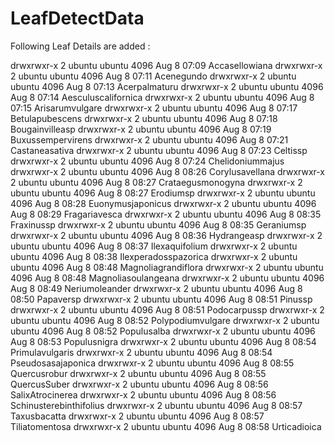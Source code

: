 # LeafDetectData

Following Leaf Details are added :

drwxrwxr-x 2 ubuntu ubuntu 4096 Aug  8 07:09 Accasellowiana
drwxrwxr-x 2 ubuntu ubuntu 4096 Aug  8 07:11 Acenegundo
drwxrwxr-x 2 ubuntu ubuntu 4096 Aug  8 07:13 Acerpalmaturu
drwxrwxr-x 2 ubuntu ubuntu 4096 Aug  8 07:14 Aesculuscalifornica
drwxrwxr-x 2 ubuntu ubuntu 4096 Aug  8 07:15 Arisarumvulgare
drwxrwxr-x 2 ubuntu ubuntu 4096 Aug  8 07:17 Betulapubescens
drwxrwxr-x 2 ubuntu ubuntu 4096 Aug  8 07:18 Bougainvilleasp
drwxrwxr-x 2 ubuntu ubuntu 4096 Aug  8 07:19 Buxussempervirens
drwxrwxr-x 2 ubuntu ubuntu 4096 Aug  8 07:21 Castaneasativa
drwxrwxr-x 2 ubuntu ubuntu 4096 Aug  8 07:23 Celtissp
drwxrwxr-x 2 ubuntu ubuntu 4096 Aug  8 07:24 Chelidoniummajus
drwxrwxr-x 2 ubuntu ubuntu 4096 Aug  8 08:26 Corylusavellana
drwxrwxr-x 2 ubuntu ubuntu 4096 Aug  8 08:27 Crataegusmonogyna
drwxrwxr-x 2 ubuntu ubuntu 4096 Aug  8 08:27 Erodiumsp
drwxrwxr-x 2 ubuntu ubuntu 4096 Aug  8 08:28 Euonymusjaponicus
drwxrwxr-x 2 ubuntu ubuntu 4096 Aug  8 08:29 Fragariavesca
drwxrwxr-x 2 ubuntu ubuntu 4096 Aug  8 08:35 Fraxinussp
drwxrwxr-x 2 ubuntu ubuntu 4096 Aug  8 08:35 Geraniumsp
drwxrwxr-x 2 ubuntu ubuntu 4096 Aug  8 08:36 Hydrangeasp
drwxrwxr-x 2 ubuntu ubuntu 4096 Aug  8 08:37 Ilexaquifolium
drwxrwxr-x 2 ubuntu ubuntu 4096 Aug  8 08:38 Ilexperadosspazorica
drwxrwxr-x 2 ubuntu ubuntu 4096 Aug  8 08:48 Magnoliagrandiflora
drwxrwxr-x 2 ubuntu ubuntu 4096 Aug  8 08:48 Magnoliasoulangeana
drwxrwxr-x 2 ubuntu ubuntu 4096 Aug  8 08:49 Neriumoleander
drwxrwxr-x 2 ubuntu ubuntu 4096 Aug  8 08:50 Papaversp
drwxrwxr-x 2 ubuntu ubuntu 4096 Aug  8 08:51 Pinussp
drwxrwxr-x 2 ubuntu ubuntu 4096 Aug  8 08:51 Podocarpussp
drwxrwxr-x 2 ubuntu ubuntu 4096 Aug  8 08:52 Polypodiumvulgare
drwxrwxr-x 2 ubuntu ubuntu 4096 Aug  8 08:52 Populusalba
drwxrwxr-x 2 ubuntu ubuntu 4096 Aug  8 08:53 Populusnigra
drwxrwxr-x 2 ubuntu ubuntu 4096 Aug  8 08:54 Primulavulgaris
drwxrwxr-x 2 ubuntu ubuntu 4096 Aug  8 08:54 Pseudosasajaponica
drwxrwxr-x 2 ubuntu ubuntu 4096 Aug  8 08:55 Quercusrobur
drwxrwxr-x 2 ubuntu ubuntu 4096 Aug  8 08:55 QuercusSuber
drwxrwxr-x 2 ubuntu ubuntu 4096 Aug  8 08:56 SalixAtrocinerea
drwxrwxr-x 2 ubuntu ubuntu 4096 Aug  8 08:56 Schinusterebinthifolius
drwxrwxr-x 2 ubuntu ubuntu 4096 Aug  8 08:57 Taxusbacatta
drwxrwxr-x 2 ubuntu ubuntu 4096 Aug  8 08:57 Tiliatomentosa
drwxrwxr-x 2 ubuntu ubuntu 4096 Aug  8 08:58 Urticadioica

